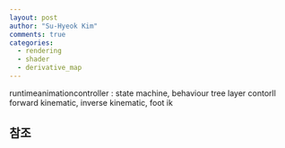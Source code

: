 ```yaml
---
layout: post
author: "Su-Hyeok Kim"
comments: true
categories:
  - rendering
  - shader
  - derivative_map
---
```


runtimeanimationcontroller : state machine, behaviour tree
layer contorll
forward kinematic, inverse kinematic, foot ik


## 참조
